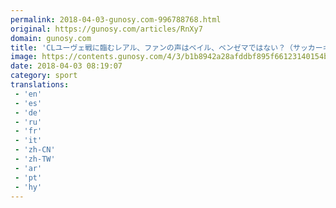 ```yaml
---
permalink: 2018-04-03-gunosy.com-996788768.html
original: https://gunosy.com/articles/RnXy7
domain: gunosy.com
title: 'CLユーヴェ戦に臨むレアル、ファンの声はベイル、ベンゼマではない？（サッカーキング） - グノシー'
image: https://contents.gunosy.com/4/3/b1b8942a28afddbf895f66123140154b_content.jpg
date: 2018-04-03 08:19:07
category: sport
translations: 
 - 'en'
 - 'es'
 - 'de'
 - 'ru'
 - 'fr'
 - 'it'
 - 'zh-CN'
 - 'zh-TW'
 - 'ar'
 - 'pt'
 - 'hy'
---
```


